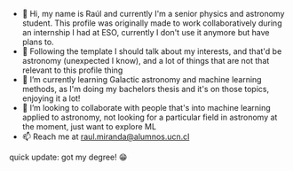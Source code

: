 - 👋 Hi, my name is Raúl and currently I'm a senior physics and astronomy student. This profile was originally made to work collaboratively during an internship I had at ESO, currently I don't use it anymore but have plans to.  
- 👀 Following the template I should talk about my interests, and that'd be astronomy (unexpected I know), and a lot of things that are not that relevant to this profile thing
- 🌱 I’m currently learning Galactic astronomy and machine learning methods, as I'm doing my bachelors thesis and it's on those topics, enjoying it a lot!
- 💞️ I’m looking to collaborate with people that's into machine learning applied to astronomy, not looking for a particular field in astronomy at the moment, just want to explore ML 
- 📫 Reach me at raul.miranda@alumnos.ucn.cl


quick update: got my degree! 😁
<!---
r-e-miranda/r-e-miranda is a ✨ special ✨ repository because its `README.md` (this file) appears on your GitHub profile.
You can click the Preview link to take a look at your changes.
--->

